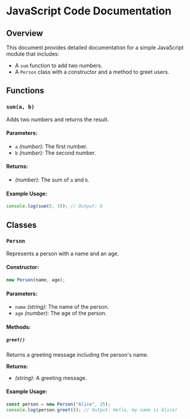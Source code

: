 # JavaScript Code Documentation

## Overview

This document provides detailed documentation for a simple JavaScript module that includes:

- A `sum` function to add two numbers.
- A `Person` class with a constructor and a method to greet users.

## Functions

### `sum(a, b)`

Adds two numbers and returns the result.

#### Parameters:

- `a` _(number)_: The first number.
- `b` _(number)_: The second number.

#### Returns:

- _(number)_: The sum of `a` and `b`.

#### Example Usage:

```javascript
console.log(sum(5, 3)); // Output: 8
```

## Classes

### `Person`

Represents a person with a name and an age.

#### Constructor:

```javascript
new Person(name, age);
```

#### Parameters:

- `name` _(string)_: The name of the person.
- `age` _(number)_: The age of the person.

#### Methods:

##### `greet()`

Returns a greeting message including the person's name.

**Returns:**

- _(string)_: A greeting message.

#### Example Usage:

```javascript
const person = new Person("Alice", 25);
console.log(person.greet()); // Output: Hello, my name is Alice!
```
